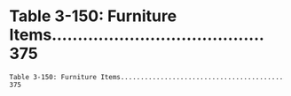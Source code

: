 # Table 3-150: Furniture Items......................................... 375

```
Table 3-150: Furniture Items......................................... 375

```
